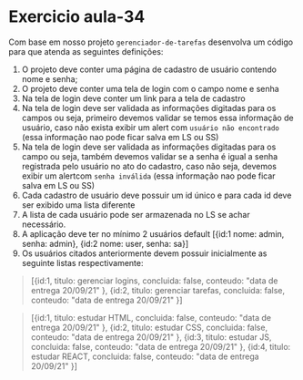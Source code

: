# Exercicio aula-34

Com base em nosso projeto `gerenciador-de-tarefas` desenvolva um código para que atenda as seguintes definições:

1. O projeto deve conter uma página de cadastro de usuário contendo nome e senha;
1. O projeto deve conter uma tela de login com o campo nome e senha
1. Na tela de login deve conter um link para a tela de cadastro
1. Na tela de login deve ser validada as informações digitadas para os campos ou seja, primeiro devemos validar se temos essa informação de usuário, caso não exista exibir um alert com `usuário não encontrado` (essa informação nao pode ficar salva em LS ou SS)
1. Na tela de login deve ser validada as informações digitadas para os campo ou seja, também devemos validar se a senha é igual a senha registrada pelo usuário no ato do cadastro, caso não seja, devemos exibir um alertcom `senha inválida` (essa informação 
nao pode ficar salva em LS ou SS)
1. Cada cadastro de usuário deve possuir um id único e para cada id deve ser exibido uma lista diferente
1. A lista de cada usuário pode ser armazenada no LS se achar necessário.
1. A aplicação deve ter no mínimo 2 usuários default [{id:1 nome: admin, senha: admin}, {id:2 nome: user, senha: sa}] 
1. Os usuários citados anteriormente devem possuir inicialmente as seguinte listas respectivamente: 
> [{id:1, titulo: gerenciar logins, concluida: false, conteudo: "data de entrega 20/09/21" },
> {id:2, titulo: gerenciar tarefas, concluida: false, conteudo: "data de entrega 20/09/21" }]

> [{id:1, titulo: estudar HTML, concluida: false, conteudo: "data de entrega 20/09/21" },
> {id:2, titulo: estudar CSS, concluida: false, conteudo: "data de entrega 20/09/21" },
> {id:3, titulo: estudar JS, concluida: false, conteudo: "data de entrega 20/09/21" },
> {id:4, titulo: estudar REACT, concluida: false, conteudo: "data de entrega 20/09/21" }]

